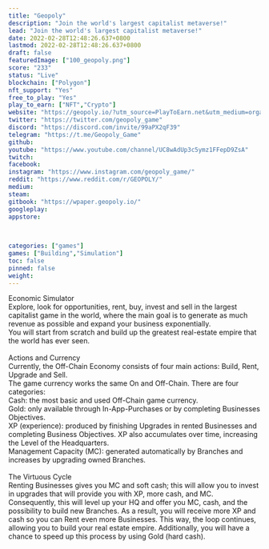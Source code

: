 ```yaml
---
title: "Geopoly"
description: "Join the world's largest capitalist metaverse!"
lead: "Join the world's largest capitalist metaverse!"
date: 2022-02-28T12:48:26.637+0800
lastmod: 2022-02-28T12:48:26.637+0800
draft: false
featuredImage: ["100_geopoly.png"]
score: "233"
status: "Live"
blockchain: ["Polygon"]
nft_support: "Yes"
free_to_play: "Yes"
play_to_earn: ["NFT","Crypto"]
website: "https://geopoly.io/?utm_source=PlayToEarn.net&utm_medium=organic&utm_campaign=gamepage"
twitter: "https://twitter.com/geopoly_game"
discord: "https://discord.com/invite/99aPX2qF39"
telegram: "https://t.me/Geopoly_Game"
github: 
youtube: "https://www.youtube.com/channel/UC8wAdUp3c5ymz1FFepD9ZsA"
twitch: 
facebook: 
instagram: "https://www.instagram.com/geopoly_game/"
reddit: "https://www.reddit.com/r/GEOPOLY/"
medium: 
steam: 
gitbook: "https://wpaper.geopoly.io/"
googleplay: 
appstore: 

  
    
categories: ["games"]
games: ["Building","Simulation"]
toc: false
pinned: false
weight: 
---
```

Economic Simulator<br> Explore, look for opportunities, rent, buy, invest and sell in the largest capitalist game in the world, where the main goal is to generate as much revenue as possible and expand your business exponentially.<br> You will start from scratch and build up the greatest real-estate empire that the world has ever seen.<br> <br> Actions and Currency<br> Currently, the Off-Chain Economy consists of four main actions: Build, Rent, Upgrade and Sell.<br> The game currency works the same On and Off-Chain. There are four categories:<br> Cash: the most basic and used Off-Chain game currency.<br> Gold: only available through In-App-Purchases or by completing Businesses Objectives.<br> XP (experience): produced by finishing Upgrades in rented Businesses and completing Business Objectives. XP also accumulates over time, increasing the Level of the Headquarters.<br> Management Capacity (MC): generated automatically by Branches and increases by upgrading owned Branches. <br> <br> The Virtuous Cycle<br> Renting Businesses gives you MC and soft cash; this will allow you to invest in upgrades that will provide you with XP, more cash, and MC. Consequently, this will level up your HQ and offer you MC, cash, and the possibility to build new Branches. As a result, you will receive more XP and cash so you can Rent even more Businesses. This way, the loop continues, allowing you to build your real estate empire. Additionally, you will have a chance to speed up this process by using Gold (hard cash).